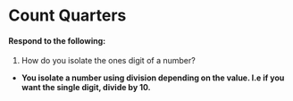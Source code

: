 # Count Quarters
#### Respond to the following:

1. How do you isolate the ones digit of a number?
  * **You isolate a number using division depending on the value. I.e if you want the single digit, divide by 10.**
